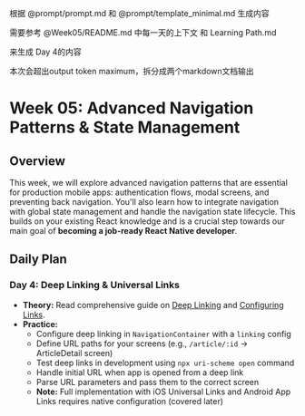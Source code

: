 根据 @prompt/prompt.md 和 @prompt/template_minimal.md 生成内容 

需要参考 @Week05/README.md 中每一天的上下文 和 Learning Path.md

来生成 Day 4的内容

本次会超出output token maximum，拆分成两个markdown文档输出

# Week 05: Advanced Navigation Patterns & State Management

## Overview

This week, we will explore advanced navigation patterns that are essential for production mobile apps: authentication flows, modal screens, and preventing back navigation. You'll also learn how to integrate navigation with global state management and handle the navigation state lifecycle. This builds on your existing React knowledge and is a crucial step towards our main goal of **becoming a job-ready React Native developer**.

## Daily Plan

### Day 4: Deep Linking & Universal Links
*   **Theory:** Read comprehensive guide on [Deep Linking](https://reactnavigation.org/docs/deep-linking) and [Configuring Links](https://reactnavigation.org/docs/configuring-links).
*   **Practice:**
    - Configure deep linking in `NavigationContainer` with a `linking` config
    - Define URL paths for your screens (e.g., `/article/:id` → ArticleDetail screen)
    - Test deep links in development using `npx uri-scheme open` command
    - Handle initial URL when app is opened from a deep link
    - Parse URL parameters and pass them to the correct screen
    - **Note:** Full implementation with iOS Universal Links and Android App Links requires native configuration (covered later)